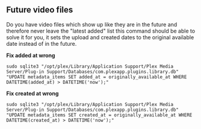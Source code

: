 ## **Future video files**
Do you have video files which show up like they are in the future and therefore never leave the "latest added" list this command should be able to solve it for you, it sets the upload and created dates to the original available date instead of in the future.

**Fix added at wrong**

`sudo sqlite3 "/opt/plex/Library/Application Support/Plex Media Server/Plug-in Support/Databases/com.plexapp.plugins.library.db" "UPDATE metadata_items SET added_at = originally_available_at WHERE DATETIME(added_at) > DATETIME('now');"`

**Fix created at wrong**

`sudo sqlite3 "/opt/plex/Library/Application Support/Plex Media Server/Plug-in Support/Databases/com.plexapp.plugins.library.db" "UPDATE metadata_items SET created_at = originally_available_at WHERE DATETIME(created_at) > DATETIME('now');"`
